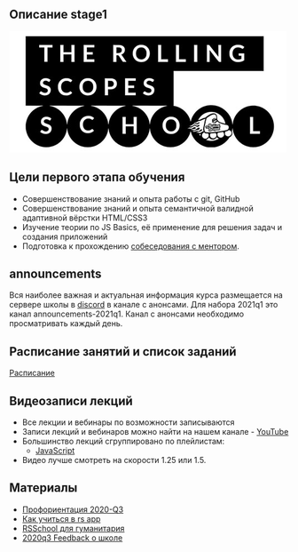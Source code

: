 ## Описание stage1
![](images/description.png)

## Цели первого этапа обучения
- Совершенствование знаний и опыта работы с git, GitHub
- Совершенствование знаний и опыта семантичной валидной адаптивной вёрстки HTML/CSS3 
- Изучение теории по JS Basics, её применение для решения задач и создания приложений
- Подготовка к прохождению [собеседования с ментором](https://docs.rs.school/#/technical-screening).

## announcements 
Вся наиболее важная и актуальная информация курса размещается на сервере школы в [discord](https://discord.gg/zUr7wWYPXE) в канале с анонсами. Для набора 2021q1 это канал announcements-2021q1. Канал с анонсами необходимо просматривать каждый день.

## Расписание занятий и список заданий
[Расписание](https://docs.google.com/spreadsheets/d/1oM2O8DtjC0HodB3j7hcIResaWBw8P18tXkOl1ymelvE/edit#gid=0)

## Видеозаписи лекций
- Все лекции и вебинары по возможности записываются
- Записи лекций и вебинаров можно найти на нашем канале - [YouTube](https://youtube.com/c/rollingscopesschool)
- Большинство лекций сгруппировано по плейлистам:
  - [JavaScript](https://www.youtube.com/playlist?list=PLzLiprpVuH8dBpVvTEqiXve3N0Efat9Z7)
- Видео лучше смотреть на скорости 1.25 или 1.5.

## Материалы
- [Профориентация 2020-Q3](https://youtu.be/pQ0hr5U8RL0)
- [Как учиться в rs app](https://youtu.be/v_69DaeZ7dM)
- [RSSchool для гуманитария](https://youtu.be/mCnOni_mqdk)
- [2020q3 Feedback о школе](https://docs.google.com/spreadsheets/d/1IACz3tcZTx71Qh9z6ZXu8VimgISJvrO-bJUBLpQ-bVM/edit#gid=0)